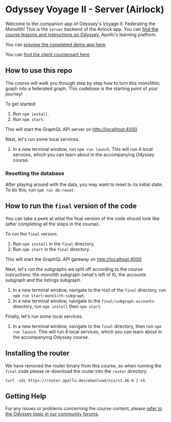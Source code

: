 # Odyssey Voyage II - Server (Airlock)

Welcome to the companion app of Odyssey's Voyage II: Federating the Monolith! This is the `server` backend of the Airlock app. You can [find the course lessons and instructions on Odyssey](http://apollographql.com/tutorials/voyage-part2), Apollo's learning platform.

You can [preview the completed demo app here](https://odyssey-airlock.netlify.app/).

You can [find the client counterpart here](https://github.com/apollographql/odyssey-voyage-II-client).

## How to use this repo

The course will walk you through step by step how to turn this monolithic graph into a federated graph. This codebase is the starting point of your journey!

To get started:

1. Run `npm install`.
1. Run `npm start`.

This will start the GraphQL API server on [http://localhost:4000](http://localhost:4000)

Next, let's run some local services.

1. In a new terminal window, run `npm run launch`. This will run 4 local services, which you can learn about in the accompanying Odyssey course.

### Resetting the database

After playing around with the data, you may want to reset to its initial state. To do this, run `npm run db:reset`.

## How to run the `final` version of the code

You can take a peek at what the final version of the code should look like (after completing all the steps in the course).

To run the `final` version:

1. Run `npm install` in the `final` directory.
1. Run `npm start` in the `final` directory.

This will start the GraphQL API gateway on [http://localhost:4000](http://localhost:4000)

Next, let's run the subgraphs we split off according to the course instructions: the monolith subgraph (what's left of it), the accounts subgraph and the listings subgraph.

1. In a new terminal window, navigate to the root of the `final` directory, run `npm run start:monolith-subgraph`.
1. In a new terminal window, navigate to the `final/subgraph-accounts` directory, run `npm install` then `npm start`.

Finally, let's run some local services.

1. In a new terminal window, navigate to the `final` directory, then run `npm run launch`. This will run 4 local services, which you can learn about in the accompanying Odyssey course.

## Installing the router

We have removed the router binary from this course, so when running the `final` code please re-download the router into the `router` directory.

```
curl -sSL https://router.apollo.dev/download/nix/v1.46.0 | sh
```

## Getting Help

For any issues or problems concerning the course content, please [refer to the Odyssey topic in our community forums](https://community.apollographql.com/tags/c/help/6/odyssey).
